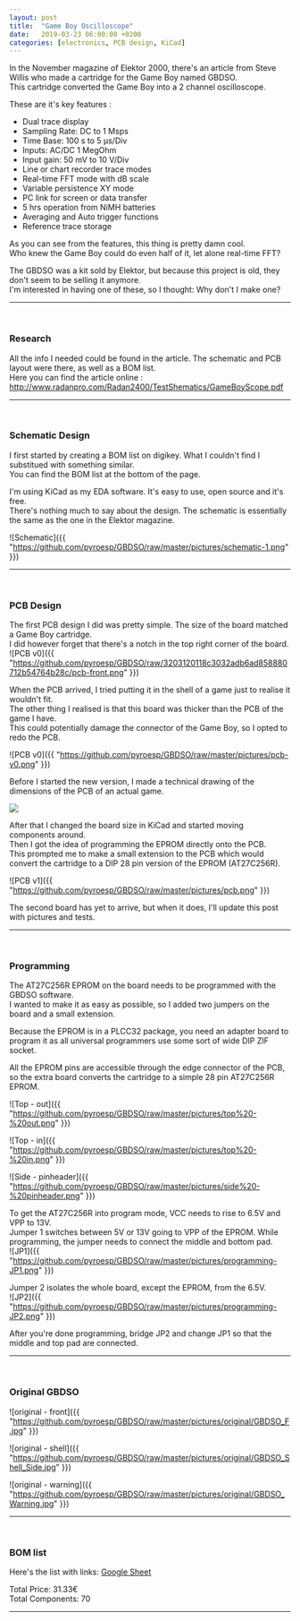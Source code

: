 ```yaml
---
layout: post
title:  "Game Boy Oscilloscope"
date:   2019-03-23 06:00:00 +0200
categories: [electronics, PCB design, KiCad]
---
```


In the November magazine of Elektor 2000, there's an article from Steve Willis who made a cartridge for the Game Boy named GBDSO.  
This cartridge converted the Game Boy into a 2 channel oscilloscope.  

These are it's key features :
- Dual trace display
- Sampling Rate: DC to 1 Msps
- Time Base: 100 s to 5 µs/Div
- Inputs: AC/DC 1 MegOhm
- Input gain: 50 mV to 10 V/Div
- Line or chart recorder trace modes
- Real-time FFT mode with dB scale
- Variable persistence XY mode
- PC link for screen or data transfer
- 5 hrs operation from NiMH batteries
- Averaging and Auto trigger functions
- Reference trace storage

As you can see from the features, this thing is pretty damn cool.  
Who knew the Game Boy could do even half of it, let alone real-time FFT?  

The GBDSO was a kit sold by Elektor, but because this project is old, they don't seem to be selling it anymore.  
I'm interested in having one of these, so I thought: Why don't I make one?  

***************************  
<br/>

### Research

All the info I needed could be found in the article. The schematic and PCB layout were there, as well as a BOM list.  
Here you can find the article online : <a href="http://www.radanpro.com/Radan2400/TestShematics/GameBoyScope.pdf">http://www.radanpro.com/Radan2400/TestShematics/GameBoyScope.pdf</a>  

***************************  
<br/>

### Schematic Design

I first started by creating a BOM list on digikey. What I couldn't find I substitued with something similar.  
You can find the BOM list at the bottom of the page.  

I'm using KiCad as my EDA software. It's easy to use, open source and it's free.  
There's nothing much to say about the design. The schematic is essentially the same as the one in the Elektor magazine.

![Schematic]({{ "https://github.com/pyroesp/GBDSO/raw/master/pictures/schematic-1.png" }})  

**************************  
<br/>

### PCB Design

The first PCB design I did was pretty simple. The size of the board matched a Game Boy cartridge.  
I did however forget that there's a notch in the top right corner of the board.  
![PCB v0]({{ "https://github.com/pyroesp/GBDSO/raw/3203120118c3032adb6ad858880712b54764b28c/pcb-front.png" }})  

When the PCB arrived, I tried putting it in the shell of a game just to realise it wouldn't fit.  
The other thing I realised is that this board was thicker than the PCB of the game I have.  
This could potentially damage the connector of the Game Boy, so I opted to redo the PCB.  

![PCB v0]({{ "https://github.com/pyroesp/GBDSO/raw/master/pictures/pcb-v0.png" }})  

Before I started the new version, I made a technical drawing of the dimensions of the PCB of an actual game.  

<img src="https://github.com/pyroesp/GBDSO/raw/master/freecad/pcb dimensions/cartridge dimensions.svg?sanitize=true" style="max-width:100%;">

After that I changed the board size in KiCad and started moving components around.  
Then I got the idea of programming the EPROM directly onto the PCB.  
This prompted me to make a small extension to the PCB which would convert the cartridge to a DIP 28 pin version of the EPROM (AT27C256R).  

![PCB v1]({{ "https://github.com/pyroesp/GBDSO/raw/master/pictures/pcb.png" }})  

The second board has yet to arrive, but when it does, I'll update this post with pictures and tests.

***************************  
<br/>

### Programming

The AT27C256R EPROM on the board needs to be programmed with the GBDSO software.  
I wanted to make it as easy as possible, so I added two jumpers on the board and a small extension.  

Because the EPROM is in a PLCC32 package, you need an adapter board to program it as all universal programmers use some sort of wide DIP ZIF socket.

All the EPROM pins are accessible through the edge connector of the PCB, so the extra board converts the cartridge to a simple 28 pin AT27C256R EPROM.  

![Top - out]({{ "https://github.com/pyroesp/GBDSO/raw/master/pictures/top%20-%20out.png" }})  

![Top - in]({{ "https://github.com/pyroesp/GBDSO/raw/master/pictures/top%20-%20in.png" }})  

![Side - pinheader]({{ "https://github.com/pyroesp/GBDSO/raw/master/pictures/side%20-%20pinheader.png" }}) 


To get the AT27C256R into program mode, VCC needs to rise to 6.5V and VPP to 13V.  
Jumper 1 switches between 5V or 13V going to VPP of the EPROM. While programming, the jumper needs to connect the middle and bottom pad.  
![JP1]({{ "https://github.com/pyroesp/GBDSO/raw/master/pictures/programming-JP1.png" }})  

Jumper 2 isolates the whole board, except the EPROM, from the 6.5V.  
![JP2]({{ "https://github.com/pyroesp/GBDSO/raw/master/pictures/programming-JP2.png" }})   

After you're done programming, bridge JP2 and change JP1 so that the middle and top pad are connected.

***************************  
<br/>

### Original GBDSO

![original - front]({{ "https://github.com/pyroesp/GBDSO/raw/master/pictures/original/GBDSO_F.jpg" }})  

![original - shell]({{ "https://github.com/pyroesp/GBDSO/raw/master/pictures/original/GBDSO_Shell_Side.jpg" }})  

![original - warning]({{ "https://github.com/pyroesp/GBDSO/raw/master/pictures/original/GBDSO_Warning.jpg" }})  

***************************  
<br/>

### BOM list

Here's the list with links: [Google Sheet](https://docs.google.com/spreadsheets/d/1vu9Xc1Mw5STfz_mAsAOrmmyRrHJMRS4_JKM7iif-KBE/edit?usp=sharing)  

Total Price: 31.33€  
Total Components: 70  

***************************  